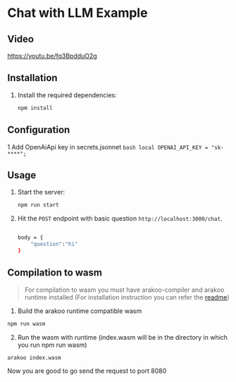 
# Chat with LLM Example

## Video

https://youtu.be/fq3BpdduO2g

## Installation

1. Install the required dependencies:

    ```bash
    npm install
    ```

## Configuration

1 Add OpenAiApi key in secrets.jsonnet
`bash
    local OPENAI_API_KEY = "sk-****";
    `

## Usage

1. Start the server:

    ```bash
    npm run start
    ```

2. Hit the `POST` endpoint with basic question `http://localhost:3000/chat`.

    ```bash

    body = {
        "question":"hi"
    }
    ```

## Compilation to wasm

> For compilation to wasm you must have arakoo-compiler and arakoo runtime installed (For installation instruction you can refer the [readme](https://github.com/redoC-A2k/EdgeChains#setup-1))

1. Build the arakoo runtime compatible wasm

```bash
npm run wasm
```

2. Run the wasm with runtime (index.wasm will be in the directory in which you run npm run wasm)

```bash
arakoo index.wasm
```

Now you are good to go send the request to port 8080
